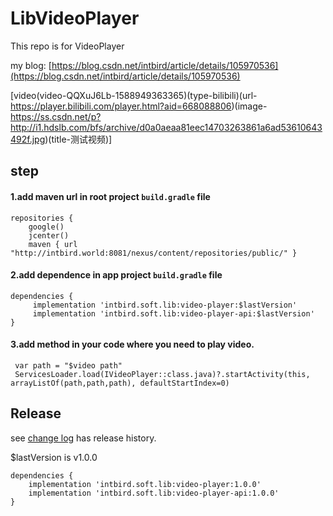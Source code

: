 LibVideoPlayer
========

This repo is for VideoPlayer

my blog: [https://blog.csdn.net/intbird/article/details/105970536](https://blog.csdn.net/intbird/article/details/105970536)

[video(video-QQXuJ6Lb-1588949363365)(type-bilibili)(url-https://player.bilibili.com/player.html?aid=668088806)(image-https://ss.csdn.net/p?http://i1.hdslb.com/bfs/archive/d0a0aeaa81eec14703263861a6ad53610643492f.jpg)(title-测试视频)]


step
--------
#### 1.add maven url in root project `build.gradle` file
```
repositories {
    google()
    jcenter()
    maven { url "http://intbird.world:8081/nexus/content/repositories/public/" }
```


#### 2.add dependence in app project `build.gradle` file
```
dependencies {
     implementation 'intbird.soft.lib:video-player:$lastVersion'
     implementation 'intbird.soft.lib:video-player-api:$lastVersion'
}
```


#### 3.add method in your code where you need to play video.
```
 var path = "$video path"
 ServicesLoader.load(IVideoPlayer::class.java)?.startActivity(this, arrayListOf(path,path,path), defaultStartIndex=0)
```

Release
--------
see [change log](CHANGELOG.md) has release history.

$lastVersion is v1.0.0

```
dependencies {
    implementation 'intbird.soft.lib:video-player:1.0.0'
    implementation 'intbird.soft.lib:video-player-api:1.0.0'
}
```